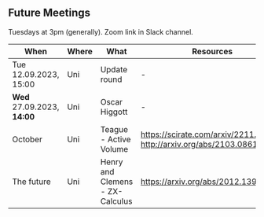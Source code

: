 ## Future Meetings

Tuesdays at 3pm (generally). Zoom link in Slack channel.

| When | Where | What | Resources |
| --- | --- | --- | --- |
| Tue 12.09.2023, 15:00 | Uni | Update round | - | 
| **Wed** 27.09.2023, **14:00** | Uni | Oscar Higgott | - | 
| October | Uni | Teague - Active Volume | https://scirate.com/arxiv/2211.15465, http://arxiv.org/abs/2103.08612 |
| The future | Uni | Henry and Clemens - ZX-Calculus |  https://arxiv.org/abs/2012.13966|
